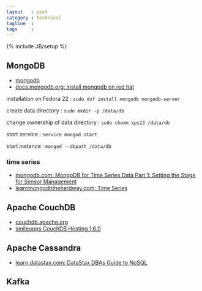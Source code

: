 ```yaml
---
layout   : post
category : technical
tagline  :
tags     :
---
```

{% include JB/setup %}

## MongoDB

- [mongodb](http://docs.mongodb.org/manual/)
- [docs.mongodb.org: install mongodb on red hat](https://docs.mongodb.org/getting-started/shell/tutorial/install-mongodb-on-red-hat/)

installation on Fedora 22
:   `sudo dnf install mongodb mongodb-server`

create data directory
:   `sudo mkdir -p /data/db`

change ownership of data directory
:   `sudo chown xps13 /data/db`

start service
:   `service mongod start`

start instance
:   `mongod --dbpath /data/db`

### time series

- [mongodb.com: MongoDB for Time Series Data Part 1: Setting the Stage for Sensor Management](https://www.mongodb.com/presentations/mongodb-time-series-data-part-1-setting-stage-sensor-management)
- [learnmongodbthehardway.com: Time Series](http://learnmongodbthehardway.com/schema/chapter6)

## Apache CouchDB

- [couchdb.apache.org](http://couchdb.apache.org)
- [smileupps CouchDB Hosting 1.6.0](https://www.smileupps.com/store/apps/couchdb)

## Apache Cassandra

- [learn.datastax.com: DataStax DBAs Guide to NoSQL](http://learn.datastax.com/rs/datastax/images/DataStax-DBAs-Guide-to-NoSQL.pdf)

## Kafka
